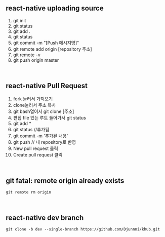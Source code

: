 
## react-native uploading source


1. git init
2. git status
3. git add .
4. git status
5. git commit -m "[Push 메시지명]"
6. git remote add origin [repository 주소]
7. git remote -v
8. git push origin master
<br>

## react-native Pull Request


1. fork 눌러서 가져오기
2. clone눌러서 주소 복사
3. git bash열어서 git clone [주소]
4. 편집 file 있는 루트 들어가서 git status
5. git add *
6. git status //추가됨
7. git commit -m '추가된 내용'
8. git push // 내 repository로 반영
9. New pull request 클릭
10. Create pull request 클릭
<br>


## git fatal: remote origin already exists
```
git remote rm origin
```
<br>

## react-native dev branch
```
git clone -b dev --single-branch https://github.com/Djunnni/khub.git
```
